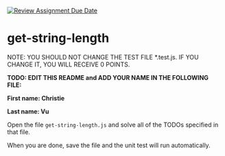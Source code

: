 [![Review Assignment Due Date](https://classroom.github.com/assets/deadline-readme-button-24ddc0f5d75046c5622901739e7c5dd533143b0c8e959d652212380cedb1ea36.svg)](https://classroom.github.com/a/KeBLStdL)
# get-string-length

NOTE: YOU SHOULD NOT CHANGE THE TEST FILE *.test.js. IF YOU CHANGE IT, YOU WILL RECEIVE 0 POINTS.

**TODO: EDIT THIS README and ADD YOUR NAME IN THE FOLLOWING FILE:**

**First name: Christie**

**Last name: Vu**

Open the file `get-string-length.js` and solve all of the TODOs specified in that file.

When you are done, save the file and the unit test will run automatically.
